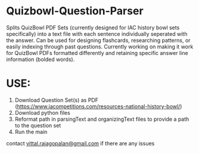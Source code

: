 # Quizbowl-Question-Parser
Splits QuizBowl PDF Sets (currently designed for IAC history bowl sets specifically) into a text file with each sentence individually seperated with the answer. Can be used for designing flashcards, researching patterns, or easily indexing through past questions. Currently working on making it work for QuizBowl PDFs formatted differently and retaining specific answer line information (bolded words).

# USE:
1. Download Question Set(s) as PDF (https://www.iacompetitions.com/resources-national-history-bowl/)
2. Download python files
3. Reformat path in parsingText and organizingText files to provide a path to the question set
4. Run the main

contact vittal.rajagopalan@gmail.com if there are any issues
